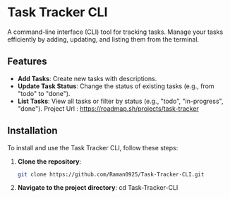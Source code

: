 # Task Tracker CLI

A command-line interface (CLI) tool for tracking tasks. Manage your tasks efficiently by adding, updating, and listing them from the terminal.

## Features

- **Add Tasks**: Create new tasks with descriptions.
- **Update Task Status**: Change the status of existing tasks (e.g., from "todo" to "done").
- **List Tasks**: View all tasks or filter by status (e.g., "todo", "in-progress", "done").
 Project Url : https://roadmap.sh/projects/task-tracker
## Installation

To install and use the Task Tracker CLI, follow these steps:

1. **Clone the repository**:

   ```bash
   git clone https://github.com/Raman0925/Task-Tracker-CLI.git

2. **Navigate to the project directory**:
    cd Task-Tracker-CLI
